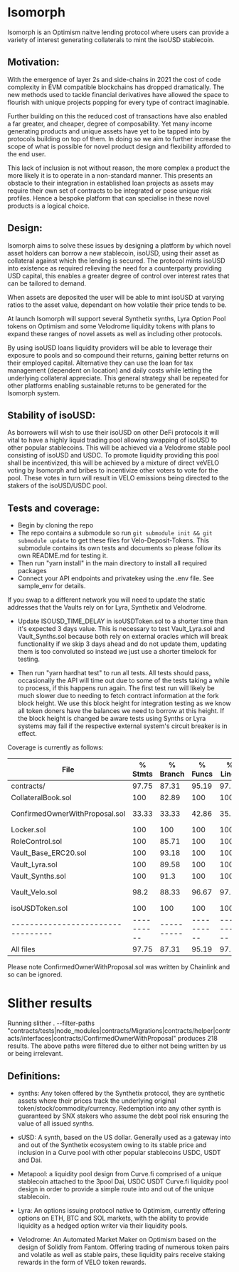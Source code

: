 # Isomorph

Isomorph is an Optimism naitve lending protocol where users can provide a variety of interest generating collaterals to mint the isoUSD stablecoin.

## Motivation:

With the emergence of layer 2s and side-chains  in 2021 the cost of code complexity in EVM compatible blockchains has dropped dramatically. The new methods used to tackle financial derivatives have allowed the space to flourish with unique projects popping for every type of contract imaginable. 

Further building on this the reduced cost of transactions have also enabled a far greater, and cheaper, degree of composability. Yet many income generating products and unique assets have yet to be tapped into by protocols building on top of them. In doing so we aim to further increase the scope of what is possible for novel product design and flexibility afforded to the end user. 

This lack of inclusion is not without reason, the more complex a product the more likely it is to operate in a non-standard manner. This presents an obstacle to their integration in established loan projects as assets may require their own set of contracts to be integrated or pose unique risk profiles. 
Hence a bespoke platform that can specialise in these novel products is a logical choice.

## Design:

Isomorph aims to solve these issues by designing a platform by which novel asset holders can borrow a new stablecoin, isoUSD, using their asset as collateral against which the lending is secured. The protocol mints isoUSD into existence as required relieving the need for a counterparty providing USD capital, this enables a greater degree of control over interest rates that can be tailored to demand. 

When assets are deposited the user will be able to mint isoUSD at varying ratios to the asset value, dependant on how volatile their price tends to be. 

At launch Isomorph will support several Synthetix synths, Lyra Option Pool tokens on Optimism and some Velodrome liquidity tokens with plans to expand these ranges of novel assets as well as including other protocols.

 By using isoUSD loans liquidity providers will be able to leverage their exposure to pools and so compound their returns, gaining better returns on their employed capital. Alternative they can use the loan for tax management (dependent on location) and daily costs while letting the underlying collateral appreciate. This general strategy shall be repeated for other platforms enabling sustainable returns to be generated for the Isomorph system. 

## Stability of isoUSD:

As borrowers will wish to use their isoUSD on other DeFi protocols it will vital to have a highly liquid trading pool allowing swapping of isoUSD to other popular stablecoins. This will be achieved via a Velodrome stable pool consisting of isoUSD and USDC. To promote liquidity providing this pool shall be incentivized, this will be achieved by a mixture of direct veVELO voting by Isomorph and bribes to incentivize other voters to vote for the pool. These votes in turn will result in VELO emissions being directed to the stakers of the isoUSD/USDC pool. 

## Tests and coverage:

- Begin by cloning the repo
- The repo contains a submodule so run `git submodule init && git submodule update` to get these files for Velo-Deposit-Tokens. This submodule contains its own tests and documents so please follow its own README.md for testing it.
- Then run "yarn install" in the main directory to install all required packages
- Connect your API endpoints and privatekey using the .env file. See sample_env for details.

If you swap to a different network you will need to update the static addresses that the Vaults rely on for Lyra, Synthetix and Velodrome. 

- Update ISOUSD_TIME_DELAY in isoUSDToken.sol to a shorter time than it's expected 3 days value.  This is necessary to test Vault_Lyra.sol and Vault_Synths.sol because both rely on external oracles which will break functionality if we skip 3 days ahead and do not update them, updating them is too convoluted so instead we just use a shorter timelock for testing.

- Then run "yarn hardhat test" to run all tests. All tests should pass, occasionally the API will time out due to some of the tests taking a while to process, if this happens run again. The first test run will likely be much slower due to needing to fetch contract information at the fork block height. We use this block height for integration testing as we know all token doners have the balances we need to borrow at this height. If the block height is changed be aware tests using Synths or Lyra systems may fail if the respective external system's circuit breaker is in effect.

Coverage is currently as follows:

File                             |  % Stmts | % Branch |  % Funcs |  % Lines |Uncovered Lines |
---------------------------------|----------|----------|----------|----------|----------------|
 contracts/                      |    97.75 |    87.31 |    95.19 |    97.25 |                |
  CollateralBook.sol             |      100 |    82.89 |      100 |      100 |                |
  ConfirmedOwnerWithProposal.sol |    33.33 |    33.33 |    42.86 |    35.29 |... 54,61,63,65 |
  Locker.sol                     |      100 |      100 |      100 |      100 |                |
  RoleControl.sol                |      100 |    85.71 |      100 |      100 |                |
  Vault_Base_ERC20.sol           |      100 |    93.18 |      100 |      100 |                |
  Vault_Lyra.sol                 |      100 |    89.58 |      100 |      100 |                |
  Vault_Synths.sol               |      100 |     91.3 |      100 |      100 |                |
  Vault_Velo.sol                 |     98.2 |    88.33 |    96.67 |    97.13 |... 447,668,670 |
  isoUSDToken.sol                |      100 |      100 |      100 |      100 |                |
---------------------------------|----------|----------|----------|----------|----------------|
All files                        |    97.75 |    87.31 |    95.19 |    97.25 |                |


Please note ConfirmedOwnerWithProposal.sol was written by Chainlink and so can be ignored.



# Slither results
Running slither . --filter-paths "contracts/tests|node_modules|contracts/Migrations|contracts/helper|contracts/interfaces|contracts/ConfirmedOwnerWithProposal"
produces 218 results. The above paths were filtered due to either not being written by us or being irrelevant. 



## Definitions:

- synths: Any token offered by the Synthetix protocol, they are synthetic assets where their prices track the underlying original token/stock/commodity/currency. Redemption into any other synth is guaranteed by  SNX stakers who assume the debt pool risk ensuring the value of all issued synths. 

- sUSD:  A synth, based on the US dollar. Generally used as a gateway into and out of the Synthetix ecosystem owing to its stable price and inclusion in a Curve pool with other popular stablecoins USDC, USDT and Dai.

- Metapool: a liquidity pool design from Curve.fi comprised of a unique stablecoin attached to the 3pool Dai, USDC USDT Curve.fi liquidity pool design in order to provide a simple route into and out of the unique stablecoin. 

- Lyra: An options issuing protocol native to Optimism, currently offering options on ETH, BTC and SOL markets, with the ability to provide liquidity as a hedged option writer via their liquidity pools.

- Velodrome: An Automated Market Maker on Optimism based on the design of Solidly from Fantom. Offering trading of numerous token pairs and volatile as well as stable pairs, these liquidity pairs receive staking rewards in the form of VELO token rewards.  


